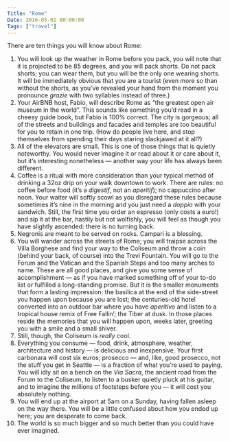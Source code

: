 ```yaml
---
Title: "Rome"
Date: 2016-05-02 00:00:00
Tags: ["travel"]
---
```


<p>There are ten things you will know about Rome:</p>


<ol>
<li>You will look up the weather in Rome before you pack, you will note that it is projected to be 85 degrees, and you will pack shorts.  Do not pack shorts; you can wear them, but you will be the only one wearing shorts.  It will be immediately obvious that you are a tourist (even more so than without the shorts, as you’ve revealed your hand from the moment you pronounce <em>grazie</em> with two syllables instead of three.)</li>
<li>Your AirBNB host, Fabio, will describe Rome as “the greatest open air museum in the world”. This sounds like something you’d read in a cheesy guide book, but Fabio is 100% correct.  The city is gorgeous; all of the streets and buildings and facades and temples are too beautiful for you to retain in one trip.  (How do people live here, and stop themselves from spending their days staring slackjawed at it all?)</li>
<li>All of the elevators are small.  This is one of those things that is quietly noteworthy. You would never imagine it or read about it or care about it, but it’s interesting nonetheless — another way your life has always been different.</li>
<li>Coffee is a ritual with more consideration than your typical method of drinking a 32oz drip on your walk downtown to work.  There are rules: no coffee before food (it’s a <em>digestif</em>, not an <em>aperitif</em>); no cappuccino after noon.  Your waiter will softly scowl as you disregard these rules because sometimes it’s nine in the morning and you just need a <em>doppio</em> with your sandwich.  Still, the first time you order an espresso (only costs a euro!) and sip it at the bar, hastily but not wolfishly, you will feel as though you have slightly ascended: there is no turning back.</li>
<li>Negronis are meant to be served on rocks. Campari is a blessing.</li>
<li>You will wander across the streets of Rome; you will traipse across the Villa Borghese and find your way to the Coliseum and throw a coin (behind your back, of course) into the Trevi Fountain.  You will go to the Forum and the Vatican and the Spanish Steps and too many arches to name.  These are all good places, and give you some sense of accomplishment — as if you have marked something off of your to-do list or fulfilled a long-standing promise.  But it is the smaller monuments that form a lasting impression: the basilica at the end of the side-street you happen upon because you are lost; the centuries-old hotel converted into an outdoor bar where you have <em>aperitivo</em> and listen to a tropical house remix of Free Fallin’; the Tiber at dusk.  In those places reside the memories that you will happen upon, weeks later, greeting you with a smile and a small shiver.</li>
<li>Still, though, the Coliseum is <em>really</em> cool.</li>
<li>Everything you consume — food, drink, atmosphere, weather, architecture and history — is delicious and inexpensive.  Your first carbonara will cost six euros; prosecco — and, like, good prosecco, not the stuff you get in Seattle — is a fraction of what you’re used to paying. You will idly sit on a bench on the <em>Via Sacra</em>, the ancient road from the Forum to the Coliseum, to listen to a busker quietly pluck at his guitar, and to imagine the millions of footsteps before you — it will cost you absolutely nothing.</li>
<li>You will end up at the airport at 5am on a Sunday, having fallen asleep on the way there.  You will be a little confused about how you ended up here; you are desperate to come back.</li>
<li>The world is so much bigger and so much better than you could have ever imagined.</li>
</ol>
	
